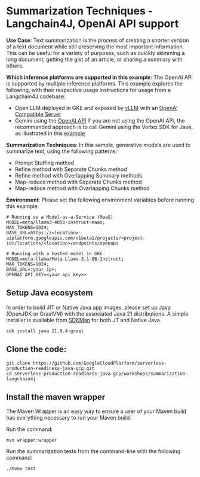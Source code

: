 # Summarization Techniques - Langchain4J, OpenAI API support

__Use Case__:
Text summarization is the process of creating a shorter version of a text document while still preserving the most important information. 
This can be useful for a variety of purposes, such as quickly skimming a long document, getting the gist of an article, or sharing a summary with others.

__Which inference platforms are supported in this example__:
The OpenAI API is supported by multiple inference platforms.  This example explores the following, with their respective usage instructions for usage from a Langchain4J codebase:
* Open LLM deployed in GKE and exposed by [vLLM](https://docs.vllm.ai/en/latest/index.html) with an [OpenAI Compatible Server](https://docs.vllm.ai/en/latest/serving/openai_compatible_server.html)
* Gemini using the [OpenAI API](https://cloud.google.com/vertex-ai/generative-ai/docs/multimodal/call-gemini-using-openai-library)
If you are not using the OpenAI API, the recommended approach is to call Gemini using the Vertex SDK for Java, as illustrated in this [example](https://github.com/GoogleCloudPlatform/serverless-production-readiness-java-gcp/tree/main/ai-patterns/summarization-langchain4j)

__Summarization Techniques__:
In this sample, generative models are used to summarize text, using the following patterns:
* Prompt Stuffing method
* Refine method with Separate Chunks method
* Refine method with Overlapping Summary methods
* Map-reduce method with Separate Chunks method
* Map-reduce method with Overlapping Chunks method

__Environment__:
Please set the following environment variables before running this example:
```shell
# Running as a Model-as-a-Service (MaaS)
MODEL=meta/llama3-405b-instruct-maas;
MAX_TOKENS=1024;
BASE_URL=https://<location>-aiplatform.googleapis.com/v1beta1/projects/<project-id>/locations/<location>/endpoints/openapi

# Running with a hosted model in GKE
MODEL=meta-llama/Meta-Llama-3.1-8B-Instruct;
MAX_TOKENS=1024;
BASE_URL=:your ip>;
OPENAI_API_KEY=<your api key>>
```

## Setup Java ecosystem
In order to build JIT or Native Java app images, please set up Java (OpenJDK or GraalVM) with the associated Java 21 distributions.
A simple installer is available from [SDKMan](https://sdkman.io/install) for both JT and Native Java.

```shell
sdk install java 21.0.4-graal
```

## Clone the code:
```shell
git clone https://github.com/GoogleCloudPlatform/serverless-production-readiness-java-gcp.git
cd serverless-production-readiness-java-gcp/workshops/summarization-langchain4j
```

## Install the maven wrapper
The Maven Wrapper is an easy way to ensure a user of your Maven build has everything necessary to run your Maven build.

Run the command:
```shell
mvn wrapper:wrapper
```

Run the summarization tests from the command-line with the following command:
```shell
./mvnw test
```